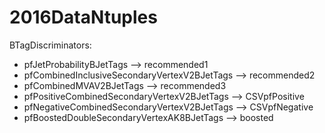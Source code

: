 # 2016DataNtuples

BTagDiscriminators:
- pfJetProbabilityBJetTags --> recommended1
- pfCombinedInclusiveSecondaryVertexV2BJetTags --> recommended2
- pfCombinedMVAV2BJetTags --> recommended3
- pfPositiveCombinedSecondaryVertexV2BJetTags --> CSVpfPositive
- pfNegativeCombinedSecondaryVertexV2BJetTags --> CSVpfNegative
- pfBoostedDoubleSecondaryVertexAK8BJetTags -->  boosted

